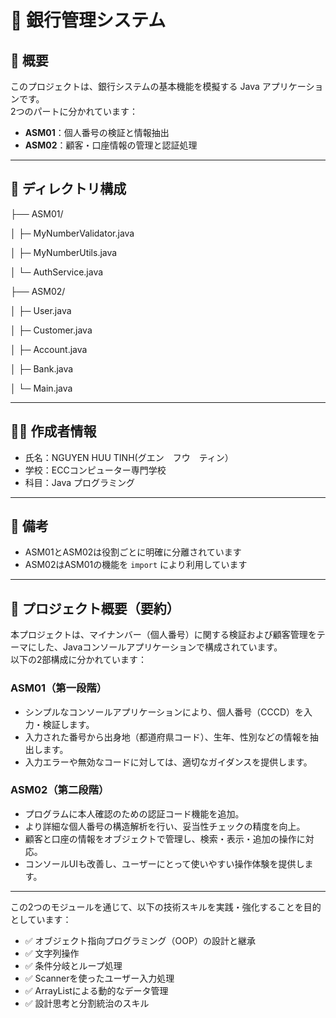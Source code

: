 # 📘 銀行管理システム

## 🧾 概要

このプロジェクトは、銀行システムの基本機能を模擬する Java アプリケーションです。  
2つのパートに分かれています：

- **ASM01**：個人番号の検証と情報抽出
- **ASM02**：顧客・口座情報の管理と認証処理

---

## 📂 ディレクトリ構成
├── ASM01/

│ ├─ MyNumberValidator.java

│ ├─ MyNumberUtils.java

│ └─ AuthService.java

├── ASM02/

│ ├─ User.java

│ ├─ Customer.java

│ ├─ Account.java

│ ├─ Bank.java

│ └─ Main.java

---

## 👨‍💻 作成者情報

- 氏名：NGUYEN HUU TINH(グエン　フウ　ティン）   
- 学校：ECCコンピューター専門学校
- 科目：Java プログラミング   

---

## 📎 備考

- ASM01とASM02は役割ごとに明確に分離されています  
- ASM02はASM01の機能を `import` により利用しています

---

## 📖 プロジェクト概要（要約）

本プロジェクトは、マイナンバー（個人番号）に関する検証および顧客管理をテーマにした、Javaコンソールアプリケーションで構成されています。  
以下の2部構成に分かれています：

###  ASM01（第一段階）  
- シンプルなコンソールアプリケーションにより、個人番号（CCCD）を入力・検証します。  
- 入力された番号から出身地（都道府県コード）、生年、性別などの情報を抽出します。  
- 入力エラーや無効なコードに対しては、適切なガイダンスを提供します。

###  ASM02（第二段階）  
- プログラムに本人確認のための認証コード機能を追加。  
- より詳細な個人番号の構造解析を行い、妥当性チェックの精度を向上。  
- 顧客と口座の情報をオブジェクトで管理し、検索・表示・追加の操作に対応。  
- コンソールUIも改善し、ユーザーにとって使いやすい操作体験を提供します。

---

この2つのモジュールを通じて、以下の技術スキルを実践・強化することを目的としています：

- ✅ オブジェクト指向プログラミング（OOP）の設計と継承  
- ✅ 文字列操作 
- ✅ 条件分岐とループ処理  
- ✅ Scannerを使ったユーザー入力処理  
- ✅ ArrayListによる動的なデータ管理  
- ✅ 設計思考と分割統治のスキル

